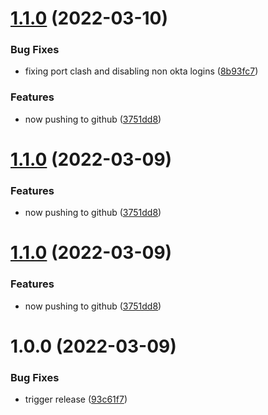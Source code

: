 # [1.1.0](http://bitbucket.org/adaptavistlabs/module-helm-grafana/compare/v1.0.0...v1.1.0) (2022-03-10)


### Bug Fixes

* fixing port clash and disabling non okta logins ([8b93fc7](http://bitbucket.org/adaptavistlabs/module-helm-grafana/commits/8b93fc7251683138362391bc294b393e5ea5c56e))


### Features

* now pushing to github ([3751dd8](http://bitbucket.org/adaptavistlabs/module-helm-grafana/commits/3751dd819e9d29b692623b1721b43f08942e0c9d))

# [1.1.0](http://bitbucket.org/adaptavistlabs/module-helm-grafana/compare/v1.0.0...v1.1.0) (2022-03-09)


### Features

* now pushing to github ([3751dd8](http://bitbucket.org/adaptavistlabs/module-helm-grafana/commits/3751dd819e9d29b692623b1721b43f08942e0c9d))

# [1.1.0](http://bitbucket.org/adaptavistlabs/module-helm-grafana/compare/v1.0.0...v1.1.0) (2022-03-09)


### Features

* now pushing to github ([3751dd8](http://bitbucket.org/adaptavistlabs/module-helm-grafana/commits/3751dd819e9d29b692623b1721b43f08942e0c9d))

# 1.0.0 (2022-03-09)


### Bug Fixes

* trigger release ([93c61f7](http://bitbucket.org/adaptavistlabs/module-helm-grafana/commits/93c61f71cdadb463502578afbf8c07a265516596))
